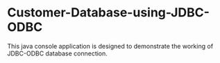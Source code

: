 Customer-Database-using-JDBC-ODBC
=================================

This java console application is designed to demonstrate the working of JDBC-ODBC database connection.
